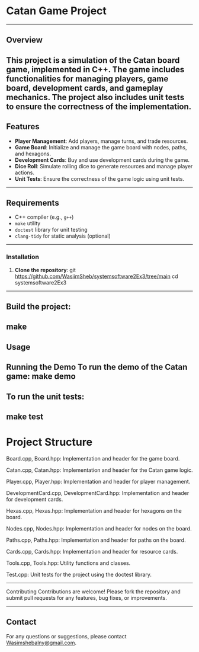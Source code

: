 # Catan Game Project
--------------------------------------------------------------------------------------------------------------------------------
## Overview

This project is a simulation of the Catan board game, implemented in C++. The game includes functionalities for managing players, game board, development cards, and gameplay mechanics. The project also includes unit tests to ensure the correctness of the implementation.
--------------------------------------------------------------------------------------------------------------------------------
## Features

- **Player Management**: Add players, manage turns, and trade resources.
- **Game Board**: Initialize and manage the game board with nodes, paths, and hexagons.
- **Development Cards**: Buy and use development cards during the game.
- **Dice Roll**: Simulate rolling dice to generate resources and manage player actions.
- **Unit Tests**: Ensure the correctness of the game logic using unit tests.
--------------------------------------------------------------------------------------------------------------------------------
## Requirements

- C++ compiler (e.g., `g++`)
- `make` utility
- `doctest` library for unit testing
- `clang-tidy` for static analysis (optional)
--------------------------------------------------------------------------------------------------------------------------------
### Installation
1. **Clone the repository**:
   git https://github.com/WasiimSheb/systemsoftware2Ex3/tree/main
   cd systemsoftware2Ex3
--------------------------------------------------------------------------------------------------------------------------------
## Build the project:
  make
--------------------------------------------------------------------------------------------------------------------------------
## Usage
  Running the Demo
  To run the demo of the Catan game:
  make demo
--------------------------------------------------------------------------------------------------------------------------------
## To run the unit tests:
  make test
--------------------------------------------------------------------------------------------------------------------------------
# Project Structure
  Board.cpp, Board.hpp: Implementation and header for the game board.
  
  Catan.cpp, Catan.hpp: Implementation and header for the Catan game logic.
  
  Player.cpp, Player.hpp: Implementation and header for player management.
  
  DevelopmentCard.cpp, DevelopmentCard.hpp: Implementation and header for development cards.
  
  Hexas.cpp, Hexas.hpp: Implementation and header for hexagons on the board.
  
  Nodes.cpp, Nodes.hpp: Implementation and header for nodes on the board.
  
  Paths.cpp, Paths.hpp: Implementation and header for paths on the board.
  
  Cards.cpp, Cards.hpp: Implementation and header for resource cards.
  
  Tools.cpp, Tools.hpp: Utility functions and classes.
  
  Test.cpp: Unit tests for the project using the doctest library.
  
  --------------------------------------------------------------------------------------------------------------------------------
  Contributing
  Contributions are welcome! Please fork the repository and submit pull requests for any features, bug fixes, or improvements.
  
--------------------------------------------------------------------------------------------------------------------------------
## Contact
  For any questions or suggestions, please contact Wasimshebalny@gmail.com.
